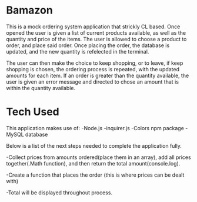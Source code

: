# Bamazon

This is a mock ordering system application that strickly CL based. Once opened the user is given a list of current products available, as well as the quantity and price of the items. The user is allowed to choose a product to order, and place said order. Once placing the order, the database is updated, and the new quantity is refelected in the terminal. 

The user can then make the choice to keep shopping, or to leave, if keep shopping is chosen, the ordering process is repeated, with the updated amounts for each item. If an order is greater than the quantity available, the user is given an error message and directed to chose an amount that is within the quantity available. 

# Tech Used
This application makes use of:
-Node.js
-inquirer.js
-Colors npm package
-MySQL database 

Below is a list of the next steps needed to complete the application fully. 

-Collect prices from amounts ordered(place them in an array), add all prices together(.Math function), and then return the       total amount(console.log). 

-Create a function that places the order (this is where prices can be dealt with)
    
-Total will be displayed throughout process. 

